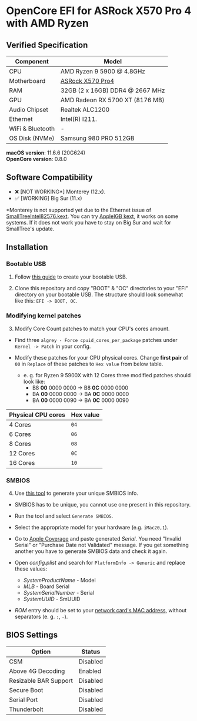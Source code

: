 # OpenCore EFI for ASRock X570 Pro 4 with AMD Ryzen

## Verified Specification

| **Component**    | **Model**                                  |
| ---------------- | ------------------------------------------ |
| CPU              | AMD Ryzen 9 5900 @ 4.8GHz                  |
| Motherboard      | [ASRock X570 Pro4](https://www.asrock.com/MB/AMD/X570%20Pro4/index.ru.asp)|
| RAM              | 32GB (2 x 16GB) DDR4 @ 2667 MHz            |
| GPU              | AMD Radeon RX 5700 XT (8176 MB)            |
| Audio Chipset    | Realtek ALC1200                            |
| Ethernet         | Intel(R) I211.                             |
| WiFi & Bluetooth | -                                          |
| OS Disk (NVMe)   | Samsung 980 PRO 512GB                      |

**macOS version**: 11.6.6 (20G624) \
**OpenCore version**: 0.8.0

## Software Compatibility

- :x: [NOT WORKING*] Monterey (12.x). 
- :white_check_mark: [WORKING] Big Sur (11.x)

*Monterey is not supported yet due to the Ethernet issue of [SmallTreeIntel82576.kext](https://github.com/khronokernel/SmallTree-I211-AT-patch/issues/3). You can try [AppleIGB kext](https://cdn.discordapp.com/attachments/724618275971137568/879288441278435348/AppleIGB.kext.zip), it works on some systems. If it does not work you have to stay on Big Sur and wait for SmallTree's update.

## Installation

### Bootable USB

1. Follow [this guide](https://dortania.github.io/OpenCore-Install-Guide/installer-guide/) to create your bootable USB.

2. Clone this repository and copy "BOOT" & "OC" directories to your "EFI" directory on your bootable USB. The structure should look somewhat like this: `EFI -> BOOT, OC`.

### Modifying kernel patches
3. Modify Core Count patches to match your CPU's cores amount.

  - Find three `algrey - Force cpuid_cores_per_package` patches under `Kernel -> Patch` in your config.
  - Modify these patches for your CPU physical cores. Change **first pair** of `00` in `Replace` of these patches to `Hex value` from below table.

    - e. g. for Ryzen 9 5900X with 12 Cores three modified patches should look like:
      - B8 **00** 0000 0000 -> B8 **0C** 0000 0000
      - BA **00** 0000 0000 -> BA **0C** 0000 0000
      - BA **00** 0000 0090 -> BA **0C** 0000 0090

| **Physical CPU cores** | **Hex value** |
| ---------------------- | ------------- |
| 4 Cores                | `04`          |
| 6 Cores                | `06`          |
| 8 Cores                | `08`          |
| 12 Cores               | `0C`          |
| 16 Cores               | `10`          |

### SMBIOS

4. Use [this tool](https://github.com/corpnewt/GenSMBIOS) to generate your unique SMBIOS info.

- SMBIOS has to be unique, you cannot use one present in this repository.

- Run the tool and select `Generate SMBIOS`.
- Select the appropriate model for your hardware (e.g. `iMac20,1`).
- Go to [Apple Coverage](https://checkcoverage.apple.com/) and paste generated _Serial_. You need "Invalid Serial" or "Purchase Date not Validated" message. If you get something another you have to generate SMBIOS data and check it again.
- Open _config.plist_ and search for `PlatformInfo -> Generic` and replace these values:
  - _SystemProductName_ - Model
  - _MLB_ - Board Serial
  - _SystemSerialNumber_ - Serial
  - _SystemUUID_ - SmUUID
- _ROM_ entry should be set to your [network card's MAC address](https://www.wikihow.com/Find-the-MAC-Address-of-Your-Computer), without separators (e. g. `:`, `-`).

## BIOS Settings

| **Option**            | **Status**           |
| --------------------- | -------------------- |
| CSM                   | Disabled             |
| Above 4G Decoding     | Enabled              |
| Resizable BAR Support | Disabled             |
| Secure Boot           | Disabled             |
| Serial Port           | Disabled             |
| Thunderbolt           | Disabled             |
